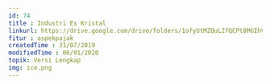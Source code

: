 ```yaml
---
id: 74
title : Industri Es Kristal
linkurl: https://drive.google.com/drive/folders/1ofyUtMZQuLIfQCPt8MGIhVoSeBWgANyl?usp=sharing
fitur : aspekpajak
createdTime : 31/07/2019
modifiedTime : 06/01/2020
topik: Versi Lengkap
img: ice.png
---
```

